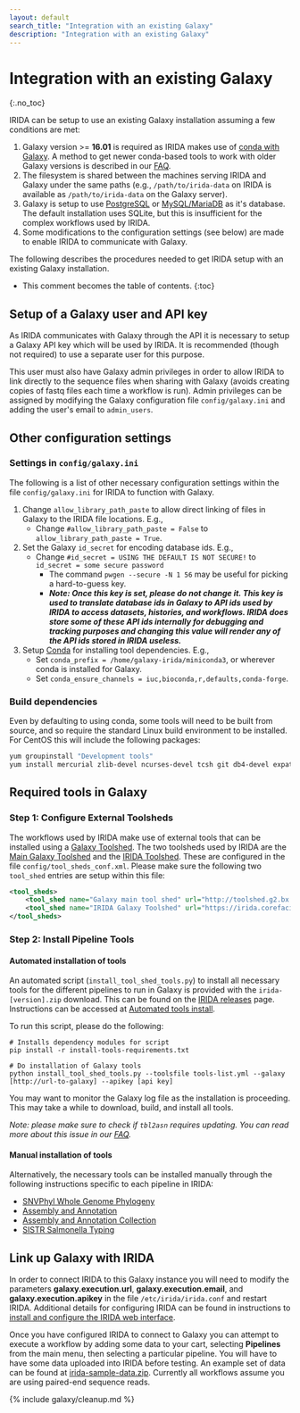 ```yaml
---
layout: default
search_title: "Integration with an existing Galaxy"
description: "Integration with an existing Galaxy"
---
```


Integration with an existing Galaxy
===================================
{:.no_toc}

IRIDA can be setup to use an existing Galaxy installation assuming a few conditions are met:

1. Galaxy version >= **16.01** is required as IRIDA makes use of [conda with Galaxy][].  A method to get newer conda-based tools to work with older Galaxy versions is described in our [FAQ][faq-conda].
2. The filesystem is shared between the machines serving IRIDA and Galaxy under the same paths (e.g., `/path/to/irida-data` on IRIDA is available as `/path/to/irida-data` on the Galaxy server).
3. Galaxy is setup to use [PostgreSQL][] or [MySQL/MariaDB][] as it's database.  The default installation uses SQLite, but this is insufficient for the complex workflows used by IRIDA.
4. Some modifications to the configuration settings (see below) are made to enable IRIDA to communicate with Galaxy.

The following describes the procedures needed to get IRIDA setup with an existing Galaxy installation.

* This comment becomes the table of contents.
{:toc}

Setup of a Galaxy user and API key
----------------------------------

As IRIDA communicates with Galaxy through the API it is necessary to setup a Galaxy API key which will be used by IRIDA. It is recommended (though not required) to use a separate user for this purpose.

This user must also have Galaxy admin privileges in order to allow IRIDA to link directly to the sequence files when sharing with Galaxy (avoids creating copies of fastq files each time a workflow is run). Admin privileges can be assigned by modifying the Galaxy configuration file `config/galaxy.ini` and adding the user's email to `admin_users`.

Other configuration settings
----------------------------

### Settings in `config/galaxy.ini`

The following is a list of other necessary configuration settings within the file `config/galaxy.ini` for IRIDA to function with Galaxy.

1. Change `allow_library_path_paste` to allow direct linking of files in Galaxy to the IRIDA file locations. E.g.,
   * Change `#allow_library_path_paste = False` to `allow_library_path_paste = True`.
2. Set the Galaxy `id_secret` for encoding database ids. E.g.,
   * Change `#id_secret = USING THE DEFAULT IS NOT SECURE!` to `id_secret = some secure password`
      * The command `pwgen --secure -N 1 56` may be useful for picking a hard-to-guess key.
      * ***Note: Once this key is set, please do not change it.  This key is used to translate database ids in Galaxy to API ids used by IRIDA to access datasets, histories, and workflows.  IRIDA does store some of these API ids internally for debugging and tracking purposes and changing this value will render any of the API ids stored in IRIDA useless.***
3. Setup [Conda][] for installing tool dependencies. E.g.,
   * Set `conda_prefix = /home/galaxy-irida/miniconda3`, or wherever conda is installed for Galaxy.
   * Set `conda_ensure_channels = iuc,bioconda,r,defaults,conda-forge`.

### Build dependencies

Even by defaulting to using conda, some tools will need to be built from source, and so require the standard Linux build environment to be installed. For CentOS this will include the following packages:

```bash
yum groupinstall "Development tools"
yum install mercurial zlib-devel ncurses-devel tcsh git db4-devel expat-devel java
```

Required tools in Galaxy
------------------------

### Step 1: Configure External Toolsheds

The workflows used by IRIDA make use of external tools that can be installed using a [Galaxy Toolshed][].  The two toolsheds used by IRIDA are the [Main Galaxy Toolshed][] and the [IRIDA Toolshed][].  These are configured in the file `config/tool_sheds_conf.xml`.  Please make sure the following two `tool_shed` entries are setup within this file:

```xml
<tool_sheds>
	<tool_shed name="Galaxy main tool shed" url="http://toolshed.g2.bx.psu.edu/"/>
	<tool_shed name="IRIDA Galaxy Toolshed" url="https://irida.corefacility.ca/galaxy-shed"/>
</tool_sheds>
```

### Step 2: Install Pipeline Tools

#### Automated installation of tools

An automated script (`install_tool_shed_tools.py`) to install all necessary tools for the different pipelines to run in Galaxy is provided with the `irida-[version].zip` download. This can be found on the [IRIDA releases][] page.  Instructions can be accessed at [Automated tools install][].

To run this script, please do the following:

```
# Installs dependency modules for script
pip install -r install-tools-requirements.txt

# Do installation of Galaxy tools
python install_tool_shed_tools.py --toolsfile tools-list.yml --galaxy [http://url-to-galaxy] --apikey [api key]
```

You may want to monitor the Galaxy log file as the installation is proceeding.  This may take a while to download, build, and install all tools.

*Note: please make sure to check if `tbl2asn` requires updating. You can read more about this issue in our [FAQ](../faq/#tbl2asn-out-of-date).*

#### Manual installation of tools

Alternatively, the necessary tools can be installed manually through the following instructions specific to each pipeline in IRIDA:

* [SNVPhyl Whole Genome Phylogeny][]
* [Assembly and Annotation][]
* [Assembly and Annotation Collection][]
* [SISTR Salmonella Typing][]

Link up Galaxy with IRIDA
-------------------------

In order to connect IRIDA to this Galaxy instance you will need to modify the parameters **galaxy.execution.url**, **galaxy.execution.email**, and **galaxy.execution.apikey** in the file `/etc/irida/irida.conf` and restart IRIDA. Additional details for configuring IRIDA can be found in instructions to [install and configure the IRIDA web interface](../web).

Once you have configured IRIDA to connect to Galaxy you can attempt to execute a workflow by adding some data to your cart, selecting  **Pipelines** from the main menu, then selecting a particular pipeline.  You will have to have some data uploaded into IRIDA before testing.  An example set of data can be found at [irida-sample-data.zip][].  Currently all workflows assume you are using paired-end sequence reads.

{% include galaxy/cleanup.md %}

[conda with Galaxy]: https://docs.galaxyproject.org/en/master/admin/conda_faq.html
[Conda]: https://conda.io/miniconda.html
[PostgreSQL]: http://www.postgresql.org/
[IRIDA Toolshed]: https://irida.corefacility.ca/galaxy-shed
[Main Galaxy Toolshed]: https://toolshed.g2.bx.psu.edu/
[Galaxy Toolshed]: https://wiki.galaxyproject.org/ToolShed
[SNVPhyl Whole Genome Phylogeny]: pipelines/phylogenomics/
[SISTR Salmonella Typing]: pipelines/sistr/
[Assembly and Annotation]: pipelines/assembly-annotation/
[Assembly and Annotation Collection]: pipelines/assembly-annotation-collection/
[Purging Histories and Datasets]: https://galaxyproject.org/admin/config/performance/purge-histories-and-datasets/
[Automated tools install]: https://github.com/phac-nml/irida/tree/development/packaging#automated-processupgrading
[IRIDA releases]: https://github.com/phac-nml/irida/releases
[PostgreSQL]: https://www.postgresql.org/
[MySQL/MariaDB]: https://mariadb.org/
[irida-sample-data.zip]: https://irida.corefacility.ca/downloads/data/irida-sample-data.zip
[faq-conda]: ../faq/#installing-conda-dependencies-in-galaxy-versions--v1601

